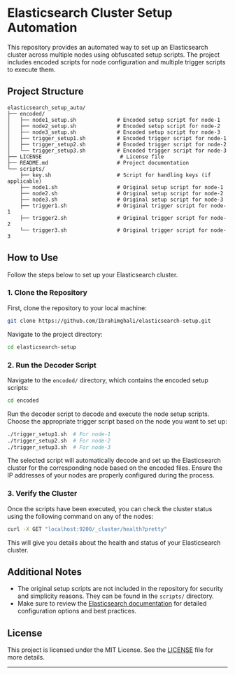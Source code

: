 # Elasticsearch Cluster Setup Automation

This repository provides an automated way to set up an Elasticsearch cluster across multiple nodes using obfuscated setup scripts. The project includes encoded scripts for node configuration and multiple trigger scripts to execute them.

## Project Structure

```plaintext
elasticsearch_setup_auto/
├── encoded/
│   ├── node1_setup.sh             # Encoded setup script for node-1
│   ├── node2_setup.sh             # Encoded setup script for node-2
│   ├── node3_setup.sh             # Encoded setup script for node-3
│   ├── trigger_setup1.sh          # Encoded trigger script for node-1
│   ├── trigger_setup2.sh          # Encoded trigger script for node-2
│   └── trigger_setup3.sh          # Encoded trigger script for node-3
├── LICENSE                         # License file
├── README.md                      # Project documentation
└── scripts/
    ├── key.sh                     # Script for handling keys (if applicable)
    ├── node1.sh                   # Original setup script for node-1
    ├── node2.sh                   # Original setup script for node-2
    ├── node3.sh                   # Original setup script for node-3
    ├── trigger1.sh                # Original trigger script for node-1
    ├── trigger2.sh                # Original trigger script for node-2
    └── trigger3.sh                # Original trigger script for node-3
```

## How to Use

Follow the steps below to set up your Elasticsearch cluster.

### 1. Clone the Repository

First, clone the repository to your local machine:

```bash
git clone https://github.com/Ibrahimghali/elasticsearch-setup.git
```

Navigate to the project directory:

```bash
cd elasticsearch-setup
```

### 2. Run the Decoder Script

Navigate to the `encoded/` directory, which contains the encoded setup scripts:

```bash
cd encoded
```

Run the decoder script to decode and execute the node setup scripts. Choose the appropriate trigger script based on the node you want to set up:

```bash
./trigger_setup1.sh  # For node-1
./trigger_setup2.sh  # For node-2
./trigger_setup3.sh  # For node-3
```

The selected script will automatically decode and set up the Elasticsearch cluster for the corresponding node based on the encoded files. Ensure the IP addresses of your nodes are properly configured during the process.

### 3. Verify the Cluster

Once the scripts have been executed, you can check the cluster status using the following command on any of the nodes:

```bash
curl -X GET "localhost:9200/_cluster/health?pretty"
```

This will give you details about the health and status of your Elasticsearch cluster.

## Additional Notes

- The original setup scripts are not included in the repository for security and simplicity reasons. They can be found in the `scripts/` directory.
- Make sure to review the [Elasticsearch documentation](https://www.elastic.co/guide/en/elasticsearch/reference/index.html) for detailed configuration options and best practices.

## License

This project is licensed under the MIT License. See the [LICENSE](LICENSE) file for more details.

---
